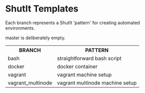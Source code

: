 # ShutIt Templates

Each branch represents a ShutIt 'pattern' for creating automated environments.

master is deliberately empty.

<table>
<th>BRANCH</th><th>PATTERN</th>
<tr>
<td>bash</td><td>straightforward bash script</td>
</tr>
<tr>
<td>docker</td><td>docker container</td>
</tr>
<tr>
<td>vagrant</td><td>vagrant machine setup</td>
</tr>
<tr>
<td>vagrant_multinode</td><td>vagrant multinode machine setup</td>
</tr>
</table>
